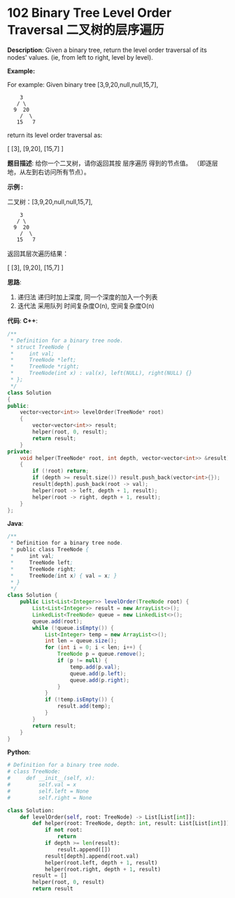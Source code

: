 # 102 Binary Tree Level Order Traversal 二叉树的层序遍历

__Description__:
Given a binary tree, return the level order traversal of its nodes' values. (ie, from left to right, level by level).

__Example:__

For example:
Given binary tree [3,9,20,null,null,15,7],

```text
    3
   / \
  9  20
    /  \
   15   7
```

return its level order traversal as:

[
  [3],
  [9,20],
  [15,7]
]

__题目描述__:
给你一个二叉树，请你返回其按 层序遍历 得到的节点值。 （即逐层地，从左到右访问所有节点）。

__示例 :__

二叉树：[3,9,20,null,null,15,7],

```text
    3
   / \
  9  20
    /  \
   15   7
```

返回其层次遍历结果：

[
  [3],
  [9,20],
  [15,7]
]

__思路__:

1. 递归法
递归时加上深度, 同一个深度的加入一个列表
2. 迭代法
采用队列
时间复杂度O(n), 空间复杂度O(n)

__代码__:
__C++__:

```C++
/**
 * Definition for a binary tree node.
 * struct TreeNode {
 *     int val;
 *     TreeNode *left;
 *     TreeNode *right;
 *     TreeNode(int x) : val(x), left(NULL), right(NULL) {}
 * };
 */
class Solution 
{
public:
    vector<vector<int>> levelOrder(TreeNode* root) 
    {
        vector<vector<int>> result;
        helper(root, 0, result);
        return result;
    }
private:
    void helper(TreeNode* root, int depth, vector<vector<int>> &result)
    {
        if (!root) return;
        if (depth >= result.size()) result.push_back(vector<int>{});
        result[depth].push_back(root -> val);
        helper(root -> left, depth + 1, result);
        helper(root -> right, depth + 1, result);
    }
};
```

__Java__:

```Java
/**
 * Definition for a binary tree node.
 * public class TreeNode {
 *     int val;
 *     TreeNode left;
 *     TreeNode right;
 *     TreeNode(int x) { val = x; }
 * }
 */
class Solution {
    public List<List<Integer>> levelOrder(TreeNode root) {
        List<List<Integer>> result = new ArrayList<>();
        LinkedList<TreeNode> queue = new LinkedList<>();     
        queue.add(root);
        while (!queue.isEmpty()) {
            List<Integer> temp = new ArrayList<>();
            int len = queue.size();
            for (int i = 0; i < len; i++) {
                TreeNode p = queue.remove();
                if (p != null) {
                    temp.add(p.val);
                    queue.add(p.left);
                    queue.add(p.right);
                }
            }
            if (!temp.isEmpty()) {
                result.add(temp);
            }
        }       
        return result;
    }
}
```

__Python__:

```Python
# Definition for a binary tree node.
# class TreeNode:
#     def __init__(self, x):
#         self.val = x
#         self.left = None
#         self.right = None

class Solution:
    def levelOrder(self, root: TreeNode) -> List[List[int]]:
        def helper(root: TreeNode, depth: int, result: List[List[int]]) -> None:
            if not root:
                return
            if depth >= len(result):
                result.append([])
            result[depth].append(root.val)
            helper(root.left, depth + 1, result)
            helper(root.right, depth + 1, result)
        result = []
        helper(root, 0, result)
        return result
```

